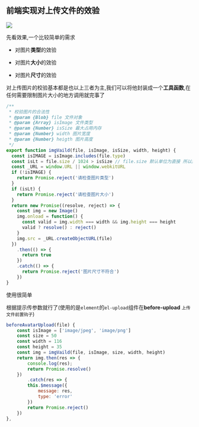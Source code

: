 ## 前端实现对上传文件的效验

![](http://www.vkcyan.top/FrvIduhV2ImgdZmXu4f1LzdCKbLf.gif)

先看效果,一个比较简单的需求



- 对图片**类型**的效验

- 对图片**大小**的效验

- 对图片**尺寸**的效验



对上传图片的校验基本都是也以上三者为主,我们可以将他封装成一个**工具函数**,在任何需要限制图片大小的地方调用就完事了

```JavaScript
/**
 * 校验图片的合法性
 * @param {Blob} file 文件对象
 * @param {Array} isImage 文件类型
 * @param {Number} isSize 最大占用内存
 * @param {Number} width 图片宽度
 * @param {Number} heigth 图片高度
 */
export function imgVaild(file, isImage, isSize, width, height) {
  const isIMAGE = isImage.includes(file.type)
  const isLt = file.size / 1024 > isSize // file.size 默认单位为直接 所以这里需要%1024转成kb
  const _URL = window.URL || window.webkitURL
  if (!isIMAGE) {
    return Promise.reject('请检查图片类型')
  }
  if (isLt) {
    return Promise.reject('请检查图片大小')
  }
  return new Promise((resolve, reject) => {
    const img = new Image()
    img.onload = function() {
      const valid = img.width === width && img.height === height
      valid ? resolve() : reject()
    }
    img.src = _URL.createObjectURL(file)
  })
    .then(() => {
      return true
    })
    .catch(() => {
      return Promise.reject('图片尺寸不符合')
    })
}
```



使用很简单

根据提示传参数就行了(使用的是`element`的`el-upload`组件在**before-upload** `上传文件前置钩子`)

````JavaScript
beforeAvatarUpload(file) {
    const isImage = ['image/jpeg', 'image/png']
    const size = 50
    const width = 116
    const height = 35
    const img = imgVaild(file, isImage, size, width, height)
    return img.then(res => {
        console.log(res);
        return Promise.resolve()
    })
        .catch(res => {
        this.$message({
            message: res,
            type: 'error'
        })
        return Promise.reject()
    })
},
````

